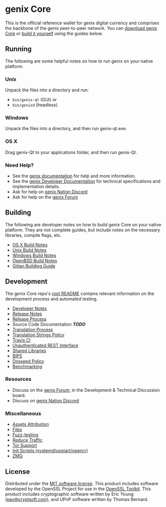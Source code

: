 genix Core
==========

This is the official reference wallet for genix digital currency and comprises the backbone of the genix peer-to-peer network. You can [download genix Core](https://www.genix.org/downloads/) or [build it yourself](#building) using the guides below.

Running
---------------------
The following are some helpful notes on how to run genix on your native platform.

### Unix

Unpack the files into a directory and run:

- `bin/genix-qt` (GUI) or
- `bin/genixd` (headless)

### Windows

Unpack the files into a directory, and then run genix-qt.exe.

### OS X

Drag genix-Qt to your applications folder, and then run genix-Qt.

### Need Help?

* See the [genix documentation](https://docs.genix.org)
for help and more information.
* See the [genix Developer Documentation](https://genix-docs.github.io/) 
for technical specifications and implementation details.
* Ask for help on [genix Nation Discord](http://genixchat.org)
* Ask for help on the [genix Forum](https://genix.org/forum)

Building
---------------------
The following are developer notes on how to build genix Core on your native platform. They are not complete guides, but include notes on the necessary libraries, compile flags, etc.

- [OS X Build Notes](build-osx.md)
- [Unix Build Notes](build-unix.md)
- [Windows Build Notes](build-windows.md)
- [OpenBSD Build Notes](build-openbsd.md)
- [Gitian Building Guide](gitian-building.md)

Development
---------------------
The genix Core repo's [root README](/README.md) contains relevant information on the development process and automated testing.

- [Developer Notes](developer-notes.md)
- [Release Notes](release-notes.md)
- [Release Process](release-process.md)
- Source Code Documentation ***TODO***
- [Translation Process](translation_process.md)
- [Translation Strings Policy](translation_strings_policy.md)
- [Travis CI](travis-ci.md)
- [Unauthenticated REST Interface](REST-interface.md)
- [Shared Libraries](shared-libraries.md)
- [BIPS](bips.md)
- [Dnsseed Policy](dnsseed-policy.md)
- [Benchmarking](benchmarking.md)

### Resources
* Discuss on the [genix Forum](https://genix.org/forum), in the Development & Technical Discussion board.
* Discuss on [genix Nation Discord](http://genixchat.org)

### Miscellaneous
- [Assets Attribution](assets-attribution.md)
- [Files](files.md)
- [Fuzz-testing](fuzzing.md)
- [Reduce Traffic](reduce-traffic.md)
- [Tor Support](tor.md)
- [Init Scripts (systemd/upstart/openrc)](init.md)
- [ZMQ](zmq.md)

License
---------------------
Distributed under the [MIT software license](/COPYING).
This product includes software developed by the OpenSSL Project for use in the [OpenSSL Toolkit](https://www.openssl.org/). This product includes
cryptographic software written by Eric Young ([eay@cryptsoft.com](mailto:eay@cryptsoft.com)), and UPnP software written by Thomas Bernard.
